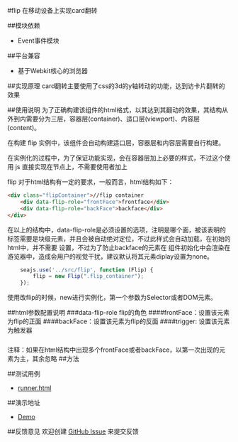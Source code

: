 #flip
在移动设备上实现card翻转

##模块依赖
- Event事件模块

##平台兼容
- 基于Webkit核心的浏览器

##实现原理
card翻转主要使用了css的3d的y轴转动的功能，达到访卡片翻转的效果

##使用说明
为了正确构建该组件的html格式，以其达到其翻动的效果，其结构从外到内需要分为三层，容器层(container)、适口层(viewport)、内容层(content)。

在构建 flip 实例中，该组件会自动构建适口层，容器层和内容层需要自行构建。

在实例化的过程中，为了保证功能实现，会在容器层加上必要的样式，不过这个使用 js 直接实现在节点上，不需要使用者加上

flip 对于html结构有一定的要求，一般而言，html结构如下：
```html
<div class="flipContainer">//flip container
    <div data-flip-role="frontFace">frontface</div>
    <div data-flip-role="backFace">backface</div>
</div>
```
在以上的结构中，data-flip-role是必须设置的选项，注明是哪个面，被该表明的标签需要是块级元素，并且会被自动绝对定位，不过此样式会自动加载，在初始的html中，并不需要
设置，不过为了防止backface的元素在 组件初始化中会渲染在游览器中，造成会用户的视觉干扰，建议默认将其元素diplay设置为none。
```js
    seajs.use('../src/flip', function (Flip) {
        flip = new Flip(".flip_container");
    });
```
使用改flip的时候，new进行实例化，第一个参数为Selector或者DOM元素。

##html参数配置说明
###data-flip-role flip的角色
####frontFace：设置该元素为flip的正面
####backFace：设置该元素为flip的反面
####trigger: 设置该元素为触发器
#####

注释：如果在html结构中出现多个frontFace或者backFace，以第一次出现的元素为主，其余忽略
##方法



##测试用例
- [runner.html](../lib/storage/tests/runner.html)

##演示地址
- [Demo](../lib/storage/examples/flip.html)

##反馈意见
欢迎创建 [GitHub Issue](http://github.com/alipay/handy/issues/new) 来提交反馈